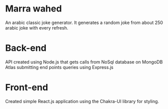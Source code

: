 # Marra wahed

An arabic classic joke generator.
It generates a random joke from about 250 arabic joke with every refresh.


# Back-end

API created using Node.js that gets calls from NoSql database on MongoDB Atlas submitting end points queries using Express.js


# Front-end

Created simple React.js application using the Chakra-UI library for styling.
